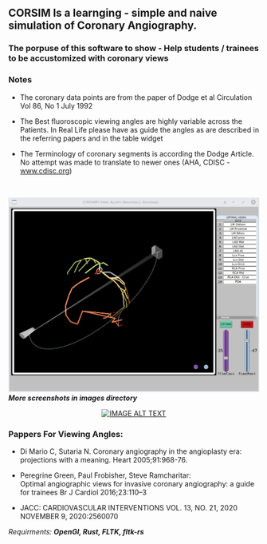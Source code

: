 
## CORSIM Is a learnging - simple and naive  simulation of Coronary Angiography.

### The porpuse of this software to show - Help students / trainees to be accustomized with coronary views


### Notes
-  The coronary  data points are from  the paper of Dodge et al Circulation Vol 86, No 1 July 1992
-  The Best fluoroscopic viewing angles are highly variable across the Patients. In Real Life please have as guide  the angles as are described in the referring papers and in the table widget

- The Terminology of coronary segments is according the Dodge  Article. No attempt was made to translate to newer ones (AHA, CDISC - www.cdisc.org)




<br/>

![Spider View](images/spider.jpg)
***More screenshots in images directory***


 <div align="center">
  <a href="https://www.youtube.com/watch?v=YOUTUBE_VIDEO_ID_HERE">
  <img src="https://img.youtube.com/vi/YOUTUBE_VIDEO_ID_HERE/0.jpg" alt="IMAGE ALT TEXT">
  </img>
  </a>
</div>

### Pappers For  Viewing Angles:

- Di Mario C, Sutaria N. 
    Coronary angiography in the angioplasty era: projections with a meaning.
    Heart 2005;91:968-76.

- Peregrine Green, Paul Frobisher, Steve Ramcharitar:  
    Optimal angiographic views for invasive coronary angiography: a guide for trainees
    Br J Cardiol 2016;23:110–3

- JACC: CARDIOVASCULAR INTERVENTIONS VOL. 13, NO. 21, 2020 NOVEMBER 9, 2020:2560070

*Requirments:*
***OpenGl, Rust, FLTK, fltk-rs***



 
